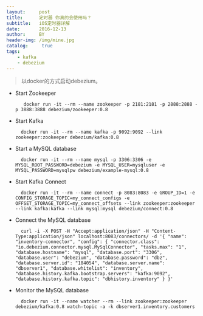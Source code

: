```yaml
---
layout:     post
title:      定时器 你真的会使用吗？
subtitle:   iOS定时器详解
date:       2016-12-13
author:     BY
header-img: /img/mine.jpg
catalog: 	 true
tags:
    - kafka
    - debezium
---
```



> 以docker的方式启动debezium。

* Start Zookeeper

         docker run -it --rm --name zookeeper -p 2181:2181 -p 2888:2888 -p 3888:3888 debezium/zookeeper:0.8

* Start Kafka

        docker run -it --rm --name kafka -p 9092:9092 --link zookeeper:zookeeper debezium/kafka:0.8

* Start a MySQL database

        docker run -it --rm --name mysql -p 3306:3306 -e MYSQL_ROOT_PASSWORD=debezium -e MYSQL_USER=mysqluser -e MYSQL_PASSWORD=mysqlpw debezium/example-mysql:0.8

* Start Kafka Connect

        docker run -it --rm --name connect -p 8083:8083 -e GROUP_ID=1 -e CONFIG_STORAGE_TOPIC=my_connect_configs -e OFFSET_STORAGE_TOPIC=my_connect_offsets --link zookeeper:zookeeper --link kafka:kafka --link mysql:mysql debezium/connect:0.8

* Connect the MySQL database

        curl -i -X POST -H "Accept:application/json" -H "Content-Type:application/json" localhost:8083/connectors/ -d '{ "name": "inventory-connector", "config": { "connector.class": "io.debezium.connector.mysql.MySqlConnector", "tasks.max": "1", "database.hostname": "mysql", "database.port": "3306", "database.user": "debezium", "database.password": "dbz", "database.server.id": "184054", "database.server.name": "dbserver1", "database.whitelist": "inventory", "database.history.kafka.bootstrap.servers": "kafka:9092", "database.history.kafka.topic": "dbhistory.inventory" } }'

* Monitor the MySQL database

        docker run -it --name watcher --rm --link zookeeper:zookeeper debezium/kafka:0.8 watch-topic -a -k dbserver1.inventory.customers



